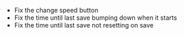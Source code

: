- Fix the change speed button
- Fix the time until last save bumping down when it starts
- Fix the time until last save not resetting on save
